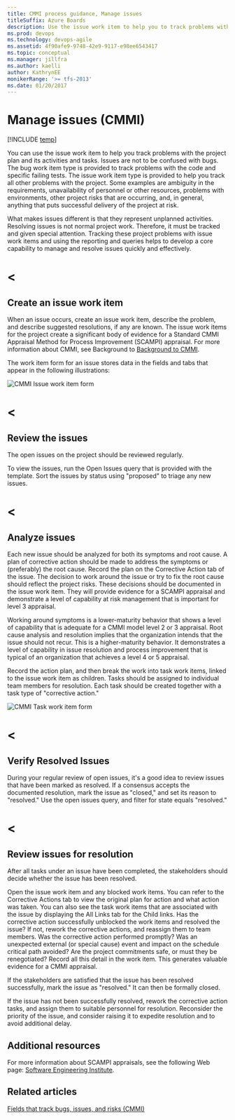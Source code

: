 ```yaml
---
title: CMMI process guidance, Manage issues  
titleSuffix: Azure Boards
description: Use the issue work item to help you to track problems with the project plan and its activities and tasks  
ms.prod: devops
ms.technology: devops-agile
ms.assetid: 4f90afe9-9748-42e9-9117-e98ee6543417
ms.topic: conceptual
ms.manager: jillfra
ms.author: kaelli
author: KathrynEE
monikerRange: '>= tfs-2013'
ms.date: 01/20/2017
---
```


# Manage issues (CMMI)

[!INCLUDE [temp](../../../_shared/version-vsts-tfs-all-versions.md)]

You can use the issue work item to help you track problems with the project plan and its activities and tasks. Issues are not to be confused with bugs. The bug work item type is provided to track problems with the code and specific failing tests. The issue work item type is provided to help you track all other problems with the project. Some examples are ambiguity in the requirements, unavailability of personnel or other resources, problems with environments, other project risks that are occurring, and, in general, anything that puts successful delivery of the project at risk.  
  
 What makes issues different is that they represent unplanned activities. Resolving issues is not normal project work. Therefore, it must be tracked and given special attention. Tracking these project problems with issue work items and using the reporting and queries helps to develop a core capability to manage and resolve issues quickly and effectively.  
 # <
## <a name="Create"></a> Create an issue work item  
 When an issue occurs, create an issue work item, describe the problem, and describe suggested resolutions, if any are known. The issue work items for the project create a significant body of evidence for a Standard CMMI Appraisal Method for Process Improvement (SCAMPI) appraisal. For more information about CMMI, see Background to [Background to CMMI](guidance-background-to-cmmi.md).  
  
 The work item form for an issue stores data in the fields and tabs that appear in the following illustrations:  
  
 ![CMMI Issue work item form](_img/procguid_cmmi_wform.png "ProcGuid_CMMI_Wform")  
 # <
## <a name="Review"></a> Review the issues  
 The open issues on the project should be reviewed regularly.  
  
 To view the issues, run the Open Issues query that is provided with the template. Sort the issues by status using "proposed" to triage any new issues.  
 # <
## <a name="Analyze"></a> Analyze issues  
 Each new issue should be analyzed for both its symptoms and root cause. A plan of corrective action should be made to address the symptoms or (preferably) the root cause. Record the plan on the Corrective Action tab of the issue.  The decision to work around the issue or try to fix the root cause should reflect the project risks. These decisions should be documented in the issue work item. They will provide evidence for a SCAMPI appraisal and demonstrate a level of capability at risk management that is important for level 3 appraisal.  
  
 Working around symptoms is a lower-maturity behavior that shows a level of capability that is adequate for a CMMI model level 2 or 3 appraisal. Root cause analysis and resolution implies that the organization intends that the issue should not recur. This is a higher-maturity behavior. It demonstrates a level of capability in issue resolution and process improvement that is typical of an organization that achieves a level 4 or 5 appraisal.  
  
 Record the action plan, and then break the work into task work items, linked to the issue work item as children. Tasks should be assigned to individual team members for resolution. Each task should be created together with a task type of "corrective action."  
  
 ![CMMI Task work item form](_img/procguid_cmmi_wtask.png "ProcGuid_CMMI_WTask")  
 # <
## <a name="Verify"></a> Verify Resolved Issues  
 During your regular review of open issues, it's a good idea to review issues that have been marked as resolved. If a consensus accepts the documented resolution, mark the issue as "closed," and set its reason to "resolved." Use the open issues query, and filter for state equals "resolved."  
 # <
## <a name="Resolution"></a> Review issues for resolution  
 After all tasks under an issue have been completed, the stakeholders should decide whether the issue has been resolved.  
  
 Open the issue work item and any blocked work items. You can refer to the Corrective Actions tab to view the original plan for action and what action was taken. You can also see the task work items that are associated with the issue by displaying the All Links tab for the Child links. Has the corrective action successfully unblocked the work items and resolved the issue? If not, rework the corrective actions, and reassign them to team members. Was the corrective action performed promptly? Was an unexpected external (or special cause) event and impact on the schedule critical path avoided? Are the project commitments safe, or must they be renegotiated? Record all this detail in the work item. This generates valuable evidence for a CMMI appraisal.  
  
 If the stakeholders are satisfied that the issue has been resolved successfully, mark the issue as "resolved." It can then be formally closed.  
  
 If the issue has not been successfully resolved, rework the corrective action tasks, and assign them to suitable personnel for resolution. Reconsider the priority of the issue, and consider raising it to expedite resolution and to avoid additional delay.  
  
## Additional resources  
 For more information about SCAMPI appraisals, see the following Web page: [Software Engineering Institute](http://go.microsoft.com/fwlink/?LinkId=179026).  
  
## Related articles
 [Fields that track bugs, issues, and risks (CMMI)](guidance-bugs-issues-risks-field-reference-cmmi.md)